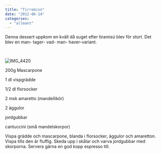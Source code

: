 ```yaml
---
title: "Tirremisù"
date: "2012-06-14"
categories: 
  - "allmant"
---
```


Denna dessert uppkom en kväll då suget efter tiramisú blev för stort. Det blev en man- tager- vad- man- haver-variant.

 

![](/static/img/IMG_4420-682x1024.jpg "IMG_4420")

200g Mascarpone

1 dl vispgrädde

1/2 dl florsocker

2 msk amaretto (mandellikör)

2 äggulor

jordgubbar

cantuccini (små mandelskorpor)

Vispa grädde och mascarpone, blanda i florsocker, äggulor och amaretton. Vispa tills den är fluffig. Skeda upp i skålar och varva jordgubbar med skorporna. Servera gärna en god kopp espresso till.
